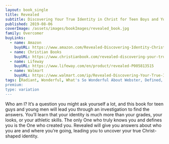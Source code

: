 ```yaml
---
layout: book_single
title: Revealed
subtitle: Discovering Your True Identity in Christ for Teen Boys and Young Men
published: 2019-08-06
coverImage: /assets/images/bookImages/revealed_book.jpg
family: Overcomer
buyLinks:
  - name: Amazon
    buyURL: https://www.amazon.com/Revealed-Discovering-Identity-Christ-Young/dp/1535949880/ref=sr_1_1?keywords=Revealed+Kendrick&qid=1637273775&qsid=141-6196979-4180442&sr=8-1&sres=1535949880%2C1535948922%2C1544654073%2CB09KNC8CVC%2C1433688662%2C1087719895%2C1907797580%2CB006UKH7KU%2C1638073317%2CB08W4H8WRG%2C1641522828%2C1638074062%2CB08CPB64NQ%2CB00KFEJKHU%2C1646111273%2CB08RSQFJGQ
  - name: Christian Books
    buyURL: https://www.christianbook.com/revealed-discovering-your-true-identity-christ/stephen-kendrick/9781535949880/pd/949880?product_redirect=1&search_term=Revealed%20Kendrick&Ntt=949880&item_code=&ps_exit=PRODUCT|legacy&Ntk=keywords&event=ESRCP
  - name: Lifeway
    buyURL: https://www.lifeway.com/en/product/revealed-P005813515
  - name: Walmart
    buyURL: https://www.walmart.com/ip/Revealed-Discovering-Your-True-Identity-in-Christ-for-Teen-Boys-and-Young-Men-Paperback-9781535949880/701326268
tags: [Radiant, Wonderful, What's So Wonderful About Webster, Defined, Overcomer, Overcomer - The Novel]
premium:
type: variation
---
```

Who am I? It’s a question you might ask yourself a lot, and this book for teen guys and young men will lead you through an investigation to find the answers. You’ll learn that your identity is much more than your grades, your looks, or your athletic skills. The only One who truly knows you and defines you is the One who created you. Revealed will give you answers about who you are and where you’re going, leading you to uncover your true Christ-shaped identity.
